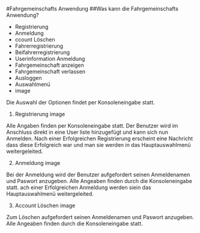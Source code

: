 #Fahrgemeinschafts Anwendung
##Was kann die Fahrgemeinschafts Anwendung?
- Registrierung
- Anmeldung
- ccount Löschen
- Fahrerregistrierung
- Beifahrerregistrierung
- Userinformation Anmeldung
- Fahrgemeinschaft anzeigen
- Fahrgemeinschaft verlassen
- Ausloggen
- Auswahlmenü
- image

Die Auswahl der Optionen findet per Konsoleneingabe statt.

1. Registrierung
image

Alle Angaben finden per Konsoleneingabe statt. Der Benutzer wird im Anschluss direkt in eine User liste hinzugefügt und kann sich nun Anmelden. Nach einer Erfolgreichen Registrierung erscheint eine Nachricht dass diese Erfolgreich war und man sie werden in das Hauptauswahlmenü weitergeleited.

2. Anmeldung
image

Bei der Anmeldung wird der Benutzer aufgefordert seinen Anmeldenamen und Paswort anzugeben. Alle Angeaben finden durch die Konsoleneingabe statt. ach einer Erfolgreichen Anmeldung werden siein das Hauptauswahlmenü weitergeleited.

3. Account Löschen
image

Zum Löschen aufgefordert seinen Anmeldenamen und Paswort anzugeben. Alle Angeaben finden durch die Konsoleneingabe statt.